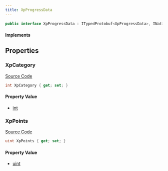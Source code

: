 ```yaml
---
title: XpProgressData
---
```


```csharp
public interface XpProgressData : ITypedProtobuf<XpProgressData>, INativeHandle
```

#### Implements

## Properties

### XpCategory

[Source Code](https://github.com/swiftly-solution/swiftlys2/blob/main/managed/src/SwiftlyS2.Generated/Protobufs/Interfaces/XpProgressData.cs#L16)

```csharp
int XpCategory { get; set; }
```

#### Property Value

- [int](https://learn.microsoft.com/dotnet/api/system.int32)

### XpPoints

[Source Code](https://github.com/swiftly-solution/swiftlys2/blob/main/managed/src/SwiftlyS2.Generated/Protobufs/Interfaces/XpProgressData.cs#L13)

```csharp
uint XpPoints { get; set; }
```

#### Property Value

- [uint](https://learn.microsoft.com/dotnet/api/system.uint32)

